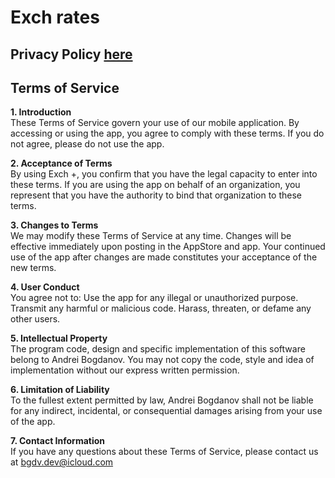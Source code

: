 # Exch rates

## Privacy Policy [here](exch_privacy)

## Terms of Service

__1. Introduction__  
These Terms of Service govern your use of our mobile application. By accessing or using the app, you agree to comply with these terms. If you do not agree, please do not use the app.

__2. Acceptance of Terms__  
By using Exch +, you confirm that you have the legal capacity to enter into these terms. If you are using the app on behalf of an organization, you represent that you have the authority to bind that organization to these terms.

__3. Changes to Terms__  
We may modify these Terms of Service at any time. Changes will be effective immediately upon posting in the AppStore and app. Your continued use of the app after changes are made constitutes your acceptance of the new terms.

__4. User Conduct__  
You agree not to:
Use the app for any illegal or unauthorized purpose.
Transmit any harmful or malicious code.
Harass, threaten, or defame any other users.

__5. Intellectual Property__  
The program code, design and specific implementation of this software belong to Andrei Bogdanov. You may not copy the code, style and idea of ​​implementation without our express written permission.

__6. Limitation of Liability__  
To the fullest extent permitted by law, Andrei Bogdanov shall not be liable for any indirect, incidental, or consequential damages arising from your use of the app.

__7. Contact Information__  
If you have any questions about these Terms of Service, please contact us at <bgdv.dev@icloud.com>
